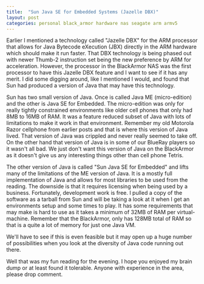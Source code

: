 ```yaml
---
title:  "Sun Java SE for Embedded Systems (Jazelle DBX)"
layout: post
categories: personal black_armor hardware nas seagate arm armv5
---
```


Earlier I mentioned a technology called "Jazelle DBX" for the ARM processor that allows for Java Bytecode eXecution (JBX) directly in the ARM hardware which should make it run faster. That DBX technology is being phased out with newer Thumb-2 instruction set being the new preference by ARM for acceleration.  However, the processor in the BlackArmor NAS was the first processor to have this Jazelle DBX feature and I want to see if it has any merit. I did some digging around, like I mentioned I would, and found that Sun had produced a version of Java that may have this technology.

<!-- excerpt-end -->

Sun has two small version of Java.  Once is called Java ME (micro-edition) and the other is Java SE for Embedded. The micro-edition was only for really tightly constrained environments like older cell phones that only had 8MB to 16MB of RAM. It was a feature reduced subset of Java with lots of limitations to make it work in that environment. Remember my old Motorola Razor cellphone from earlier posts and that is where this version of Java lived. That version of Java was crippled and never really seemed to take off.  On the other hand that version of Java is in some of our BlueRay players so it wasn't all bad. We just don't want this version of Java on the BlackArmor as it doesn't give us any interesting things other than cell phone Tetris.

The other version of Java is called "Sun Java SE for Embedded" and lifts many of the limitations of the ME version of Java.  It is a mostly full implementation of Java and allows for most libraries to be used from the reading. The downside is that it requires licensing when being used by a business. Fortunately, development work is free. I pulled a copy of the software as a tarball from Sun and will be taking a look at it when I get an environments setup and some times to play.  It has some requirements that may make is hard to use as it takes a minimum of 32MB of RAM per virtual-machine. Remember that the BlackArmor, only has 128MB total of RAM so that is a quite a lot of memory for just one Java VM.

We'll have to see if this is even feasible but it may open up a huge number of possibilities when you look at the diversity of Java code running out there.

Well that was my fun reading for the evening.  I hope you enjoyed my brain dump or at least found it tolerable. Anyone with experience in the area, please drop comment.

